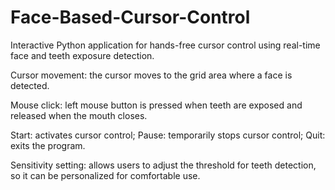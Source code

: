 # Face-Based-Cursor-Control
Interactive Python application for hands-free cursor control using real-time face and teeth exposure detection.


Cursor movement: the cursor moves to the grid area where a face is detected.

Mouse click: left mouse button is pressed when teeth are exposed and released when the mouth closes.

Start: activates cursor control; Pause: temporarily stops cursor control; Quit: exits the program.

Sensitivity setting: allows users to adjust the threshold for teeth detection, so it can be personalized for comfortable use.

